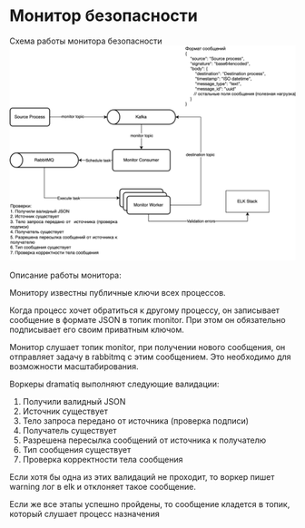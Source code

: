 # Монитор безопасности
Схема работы монитора безопасности
![](../docs/images/Схема%20монитора.png)

Описание работы монитора:

Монитору известны публичные ключи всех процессов.

Когда процесс хочет обратиться к другому процессу, он записывает сообщение в формате JSON в топик monitor. При этом он обязательно подписывает его своим приватным ключом.

Монитор слушает топик monitor, при получении нового сообщения, он отправляет задачу в rabbitmq с этим сообщением. Это необходимо для возможности масштабирования.

Воркеры dramatiq выполняют следующие валидации:
1. Получили валидный JSON
2. Источник существует
3. Тело запроса передано от источника (проверка подписи)
4. Получатель существует
5. Разрешена пересылка сообщений от источника к получателю
6. Тип сообщения существует
7. Проверка корректности тела сообщения

Если хотя бы одна из этих валидаций не проходит, то воркер пишет warning лог в elk и отклоняет такое сообщение. 

Если же все этапы успешно пройдены, то сообщение кладется в топик, который слушает процесс назначения